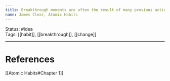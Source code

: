 ```yaml
---
title: Breakthrough moments are often the result of many previous actions, which build up the potential required to unleash a major change.
name: James Clear, Atomic Habits
---
```


Status: #idea  
Tags: [[habit]], [[breakthrough]], [[change]]

---
# References
[[Atomic Habits#Chapter 1]]